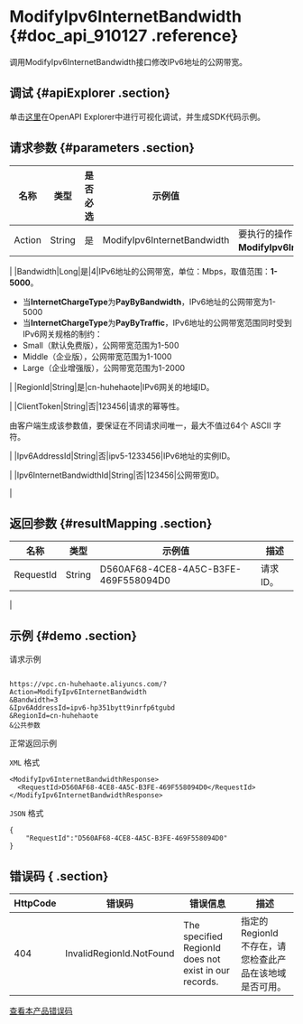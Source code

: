 # ModifyIpv6InternetBandwidth {#doc_api_910127 .reference}

调用ModifyIpv6InternetBandwidth接口修改IPv6地址的公网带宽。

## 调试 {#apiExplorer .section}

单击[这里](https://api.aliyun.com/#product=Vpc&api=ModifyIpv6InternetBandwidth)在OpenAPI Explorer中进行可视化调试，并生成SDK代码示例。

## 请求参数 {#parameters .section}

|名称|类型|是否必选|示例值|描述|
|--|--|----|---|--|
|Action|String|是|ModifyIpv6InternetBandwidth|要执行的操作，取值：**ModifyIpv6InternetBandwidth**。

 |
|Bandwidth|Long|是|4|IPv6地址的公网带宽，单位：Mbps，取值范围：**1-5000**。

 -   当**InternetChargeType**为**PayByBandwidth**，IPv6地址的公网带宽为1-5000
-   当**InternetChargeType**为**PayByTraffic**，IPv6地址的公网带宽范围同时受到IPv6网关规格的制约：
-   Small（默认免费版），公网带宽范围为1-500
-   Middle（企业版），公网带宽范围为1-1000
-   Large（企业增强版），公网带宽范围为1-2000

 |
|RegionId|String|是|cn-huhehaote|IPv6网关的地域ID。

 |
|ClientToken|String|否|123456|请求的幂等性。

 由客户端生成该参数值，要保证在不同请求间唯一，最大不值过64个 ASCII 字符。

 |
|Ipv6AddressId|String|否|ipv5-1233456|IPv6地址的实例ID。

 |
|Ipv6InternetBandwidthId|String|否|123456|公网带宽ID。

 |

## 返回参数 {#resultMapping .section}

|名称|类型|示例值|描述|
|--|--|---|--|
|RequestId|String|D560AF68-4CE8-4A5C-B3FE-469F558094D0|请求ID。

 |

## 示例 {#demo .section}

请求示例

``` {#request_demo}

https://vpc.cn-huhehaote.aliyuncs.com/?Action=ModifyIpv6InternetBandwidth
&Bandwidth=3
&Ipv6AddressId=ipv6-hp351bytt9inrfp6tgubd
&RegionId=cn-huhehaote
&公共参数

```

正常返回示例

`XML` 格式

``` {#xml_return_success_demo}
<ModifyIpv6InternetBandwidthResponse>
  <RequestId>D560AF68-4CE8-4A5C-B3FE-469F558094D0</RequestId>
</ModifyIpv6InternetBandwidthResponse>

```

`JSON` 格式

``` {#json_return_success_demo}
{
	"RequestId":"D560AF68-4CE8-4A5C-B3FE-469F558094D0"
}
```

## 错误码 { .section}

|HttpCode|错误码|错误信息|描述|
|--------|---|----|--|
|404|InvalidRegionId.NotFound|The specified RegionId does not exist in our records.|指定的 RegionId 不存在，请您检查此产品在该地域是否可用。|

[查看本产品错误码](https://error-center.aliyun.com/status/product/Vpc)

